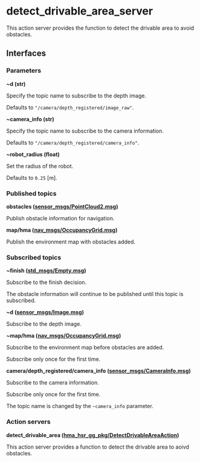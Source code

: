 # detect_drivable_area_server
This action server provides the function to detect the drivable area to avoid obstacles.

## Interfaces
### Parameters
**~d (str)**

Specify the topic name to subscribe to the depth image.

Defaults to `"/camera/depth_registered/image_raw"`.

**~camera_info (str)**

Specify the topic name to subscribe to the camera information.

Defaults to `"/camera/depth_registered/camera_info"`.

**~robot_radius (float)**

Set the radius of the robot.

Defaults to `0.25` [m].

### Published topics
**obstacles ([sensor_msgs/PointCloud2.msg](https://docs.ros.org/en/api/sensor_msgs/html/msg/PointCloud2.html))**

Publish obstacle information for navigation.

**map/hma ([nav_msgs/OccupancyGrid.msg](http://docs.ros.org/en/lunar/api/nav_msgs/html/msg/OccupancyGrid.html))**

Publish the environment map with obstacles added.

### Subscribed topics
**~finish ([std_msgs/Empty.msg](http://docs.ros.org/en/melodic/api/std_msgs/html/msg/Empty.html))**

Subscribe to the finish decision.

The obstacle information will continue to be published until this topic is subscribed.

**~d ([sensor_msgs/Image.msg](http://docs.ros.org/en/melodic/api/sensor_msgs/html/msg/Image.html))**

Subscribe to the depth image.

**~map/hma ([nav_msgs/OccupancyGrid.msg](http://docs.ros.org/en/lunar/api/nav_msgs/html/msg/OccupancyGrid.html))**

Subscribe to the environment map before obstacles are added.

Subscribe only once for the first time.

**camera/depth_registered/camera_info ([sensor_msgs/CameraInfo.msg](http://docs.ros.org/en/noetic/api/sensor_msgs/html/msg/CameraInfo.html))**

Subscribe to the camera information.

Subscribe only once for the first time.

The topic name is changed by the `~camera_info` parameter.

### Action servers
**detect_drivable_area ([hma_hsr_gg_pkg/DetectDrivableAreaAction]())**

This action server provides a function to detect the drivable area to aoivd obstacles.